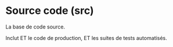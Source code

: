 # Source code (src)
La base de code source.

Inclut ET le code de production, ET les suites de tests automatisés.
